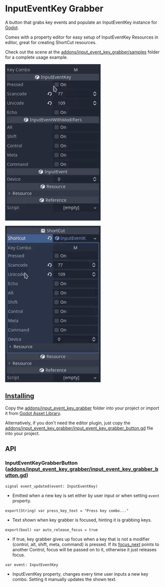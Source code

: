 # InputEventKey Grabber
A button that grabs key events and populate an InputEventKey instance for [Godot](https://godotengine.org/).

Comes with a property editor for easy setup of InputEventKey Resources in editor,
great for creating ShortCut resources.

Check out the scene at the [addons/input_event_key_grabber/samples](addons/input_event_key_grabber/samples)
folder for a complete usage example.

![](screenshots/inputeventkey.gif)

![](screenshots/shortcut.gif)


## [Installing](https://docs.godotengine.org/en/stable/tutorials/plugins/editor/installing_plugins.html)
Copy the [addons/input_event_key_grabber](addons/input_event_key_grabber)
folder into your project or import it from [Godot Asset Library](https://godotengine.org/asset-library/asset/946).

Alternatively, if you don't need the editor plugin, just copy the
[addons/input_event_key_grabber/input_event_key_grabber_button.gd](addons/input_event_key_grabber/input_event_key_grabber_button.gd)
file into your project.


## API
### **InputEventKeyGrabberButton** ([addons/input_event_key_grabber/input_event_key_grabber_button.gd](addons/input_event_key_grabber/input_event_key_grabber_button.gd))

`signal event_updated(event: InputEventKey)`
- Emitted when a new key is set either by user input or when setting `event` property.

`export(String) var press_key_text = "Press key combo..."`
- Text shown when key grabber is focused, hinting it is grabbing keys.

`export(bool) var auto_release_focus = true`
- If true, key grabber gives up focus when a key that is not a modifier
  (control, alt, shift, meta, command) is pressed.
  If its [focus_next](https://docs.godotengine.org/en/stable/classes/class_control.html#class-control-property-focus-next)
  points to another Control, focus will be passed on to it, otherwise
  it just releases focus.


`var event: InputEventKey`
- InputEventKey property, changes every time user inputs a new key combo.
  Setting it manually updates the shown text.
